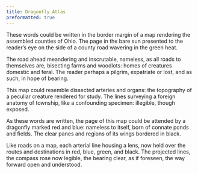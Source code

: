 ```yaml
---
title: Dragonfly Atlas
preformatted: true
---
```


These words could be written in the border margin
of a map rendering the assembled counties of Ohio.
The page in the bare sun presented to the reader’s eye
on the side of a county road wavering in the green heat.

The road ahead meandering and inscrutable, nameless,
as all roads to themselves are, bisecting farms and woodlots:
homes of creatures domestic and feral. The reader perhaps a
pilgrim, expatriate or lost, and as such, in hope of bearing.

This map could resemble dissected arteries and organs:
the topography of a peculiar creature rendered for study.
The lines surveying a foreign anatomy of township,
like a confounding specimen: illegible, though exposed.

As these words are written, the page of this map
could be attended by a dragonfly marked red and blue:
nameless to itself, born of connate ponds and fields.
The clear panes and regions of its wings bordered in black.

Like roads on a map, each arterial line housing a lens, now held
over the routes and destinations in red, blue, green, and black.
The projected lines, the compass rose now legible, the bearing
clear, as if foreseen, the way forward open and understood.
